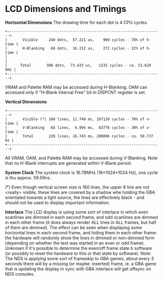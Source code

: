 # LCD Dimensions and Timings


**Horizontal Dimensions**
The drawing time for each dot is 4 CPU cycles.

```
+-----------------------------------------------------------------------+
|       Visible     240 dots,  57.221 us,    960 cycles - 78% of h-time |
|       H-Blanking   68 dots,  16.212 us,    272 cycles - 22% of h-time |
|                                                                       |
|      Total       308 dots,  73.433 us,   1232 cycles - ca. 13.620 kHz |
+-----------------------------------------------------------------------+
```

VRAM and Palette RAM may be accessed during H-Blanking. OAM can accessed
only if \"H-Blank Interval Free\" bit in DISPCNT register is set.

**Vertical Dimensions**

```
+-----------------------------------------------------------------------+
|       Visible (*) 160 lines, 11.749 ms, 197120 cycles - 70% of v-time |
|       V-Blanking   68 lines,  4.994 ms,  83776 cycles - 30% of v-time |
|       Total       228 lines, 16.743 ms, 280896 cycles - ca. 59.737 Hz |
+-----------------------------------------------------------------------+
```

All VRAM, OAM, and Palette RAM may be accessed during V-Blanking.
Note that no H-Blank interrupts are generated within V-Blank period.

**System Clock**
The system clock is 16.78MHz (16\*1024\*1024 Hz), one cycle is thu
approx. 59.59ns.

(\*) Even though vertical screen size is 160 lines, the upper 8 line
are not \<really\> visible, these lines are covered by a shadow whe
holding the GBA orientated towards a light source, the lines are
effectively black - and should not be used to display important
information.

**Interlace**
The LCD display is using some sort of interlace in which even scanlines
are dimmed in each second frame, and odd scanlines are dimmed in each
other frame (it does always render ALL lines in ALL frames, but half of
them are dimmed).
The effect can be seen when displaying some horizontal lines in each
second frame, and hiding them in each other frame: the hardware will
randomly show the lines in dimmed or non-dimmed form (depending on
whether the test was started in an even or odd frame).
Unknown if it\'s possible to determine the even/off frame state b
software (or possibly to reset the hardware to this or that state by
software).
Note: The NDS is applying some sort of frameskip to GBA games, about
every 3 seconds there will by a missing (or maybe: inserted) frame, ie.
a GBA game that is updating the display in sync with GBA interlace will
get offsync on NDS consoles.



